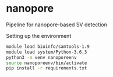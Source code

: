 # nanopore
Pipeline for nanopore-based SV detection

Setting up the environment
```bash
module load bioinfo/samtools-1.9
module load system/Python-3.6.3
python3 -m venv nanoporeenv
source nanoporeenv/bin/activate
pip install -r requirements.txt 

```
